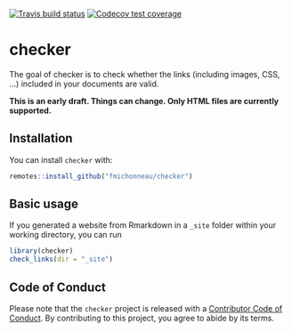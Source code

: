 
[![Travis build
status](https://travis-ci.org/fmichonneau/checker.svg?branch=master)](https://travis-ci.org/fmichonneau/checker)
[![Codecov test
coverage](https://codecov.io/gh/fmichonneau/checker/branch/master/graph/badge.svg)](https://codecov.io/gh/fmichonneau/checker?branch=master)

<!-- README.md is generated from README.Rmd. Please edit that file -->

# checker

The goal of checker is to check whether the links (including images,
CSS, …) included in your documents are valid.

**This is an early draft. Things can change. Only HTML files are
currently supported.**

## Installation

You can install `checker` with:

``` r
remotes::install_github("fmichonneau/checker")
```

## Basic usage

If you generated a website from Rmarkdown in a `_site` folder within
your working directory, you can run

``` r
library(checker)
check_links(dir = "_site")
```

## Code of Conduct

Please note that the `checker` project is released with a [Contributor
Code of Conduct](CODE_OF_CONDUCT.md). By contributing to this project,
you agree to abide by its terms.
